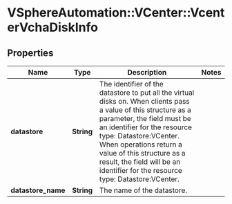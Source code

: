 # VSphereAutomation::VCenter::VcenterVchaDiskInfo

## Properties
Name | Type | Description | Notes
------------ | ------------- | ------------- | -------------
**datastore** | **String** | The identifier of the datastore to put all the virtual disks on. When clients pass a value of this structure as a parameter, the field must be an identifier for the resource type: Datastore:VCenter. When operations return a value of this structure as a result, the field will be an identifier for the resource type: Datastore:VCenter. | 
**datastore_name** | **String** | The name of the datastore. | 


